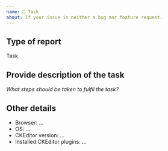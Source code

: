 ```yaml
---
name: 👷 Task
about: If your issue is neither a bug nor feature request.
---
```


## Type of report

Task

## Provide description of the task

*What steps should be taken to fulfil the task?*

## Other details

* Browser: …
* OS: …
* CKEditor version: …
* Installed CKEditor plugins: …
